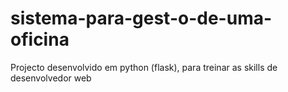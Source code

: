 # sistema-para-gest-o-de-uma-oficina
Projecto desenvolvido em python (flask), para treinar as skills de desenvolvedor web
